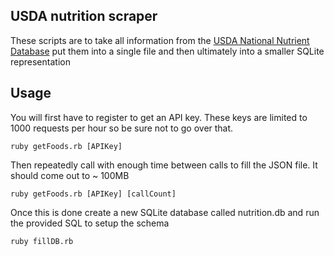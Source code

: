 USDA nutrition scraper
---------

These scripts are to take all information from the [USDA National Nutrient Database](http://ndb.nal.usda.gov/ndb/search) put them into a single file and then ultimately into a smaller SQLite representation

Usage
----

You will first have to register to get an API key. These keys are limited to 1000 requests per hour so be sure not to go over that.

`ruby getFoods.rb [APIKey]`

Then repeatedly call with enough time between calls to fill the JSON file. It should come out to ~ 100MB

`ruby getFoods.rb [APIKey] [callCount]`

Once this is done create a new SQLite database called nutrition.db and run the provided SQL to setup the schema

`ruby fillDB.rb`
